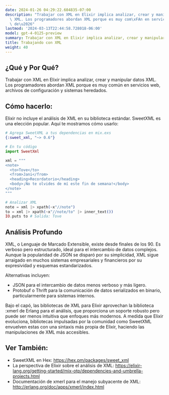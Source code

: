 ```yaml
---
date: 2024-01-26 04:29:22.604835-07:00
description: "Trabajar con XML en Elixir implica analizar, crear y manipular datos\
  \ XML. Los programadores abordan XML porque es muy com\xFAn en servicios web, archivos\
  \ de\u2026"
lastmod: '2024-03-13T22:44:58.728018-06:00'
model: gpt-4-0125-preview
summary: Trabajar con XML en Elixir implica analizar, crear y manipular datos XML.
title: Trabajando con XML
weight: 40
---
```


## ¿Qué y Por Qué?
Trabajar con XML en Elixir implica analizar, crear y manipular datos XML. Los programadores abordan XML porque es muy común en servicios web, archivos de configuración y sistemas heredados.

## Cómo hacerlo:
Elixir no incluye el análisis de XML en su biblioteca estándar. SweetXML es una elección popular. Aquí te mostramos cómo usarlo:

```elixir
# Agrega SweetXML a tus dependencias en mix.exs
{:sweet_xml, "~> 0.6"}

# En tu código
import SweetXml

xml = """
<note>
  <to>Tove</to>
  <from>Jani</from>
  <heading>Recordatorio</heading>
  <body>¡No te olvides de mí este fin de semana!</body>
</note>
"""

# Analizar XML
note = xml |> xpath(~x"//note")
to = xml |> xpath(~x"//note/to" |> inner_text())
IO.puts to # Salida: Tove
```

## Análisis Profundo
XML, o Lenguaje de Marcado Extensible, existe desde finales de los 90. Es verboso pero estructurado, ideal para el intercambio de datos complejos. Aunque la popularidad de JSON se disparó por su simplicidad, XML sigue arraigado en muchos sistemas empresariales y financieros por su expresividad y esquemas estandarizados.

Alternativas incluyen:
- JSON para el intercambio de datos menos verboso y más ligero.
- Protobuf o Thrift para la comunicación de datos serializados en binario, particularmente para sistemas internos.

Bajo el capó, las bibliotecas de XML para Elixir aprovechan la biblioteca :xmerl de Erlang para el análisis, que proporciona un soporte robusto pero puede ser menos intuitiva que enfoques más modernos. A medida que Elixir evoluciona, bibliotecas impulsadas por la comunidad como SweetXML envuelven estas con una sintaxis más propia de Elixir, haciendo las manipulaciones de XML más accesibles.

## Ver También:
- SweetXML en Hex: https://hex.pm/packages/sweet_xml
- La perspectiva de Elixir sobre el análisis de XML: https://elixir-lang.org/getting-started/mix-otp/dependencies-and-umbrella-projects.html
- Documentación de xmerl para el manejo subyacente de XML: http://erlang.org/doc/apps/xmerl/index.html

